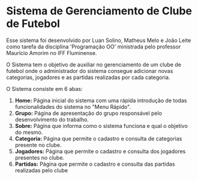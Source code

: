 # Sistema de Gerenciamento de Clube de Futebol

Esse sistema foi desenvolvido por Luan Solino, Matheus Melo e João Leite como tarefa da disciplina 'Programação OO' ministrada pelo professor Maurício Amorim no IFF Fluminense.

O Sistema tem o objetivo de auxiliar no gerenciamento de um clube de futebol onde o administrador do sistema consegue adicionar novas categorias, jogadores e as partidas realizadas por cada categoria.

O Sistema consiste em 6 abas:

<ol>
						<li><strong>Home:</strong> Página inicial do sistema com uma rápida introdução de todas funcionalidades do sistema no "Menu Rápido".</li>
						<li><strong>Grupo:</strong> Página de apresentação do grupo responsável pelo desenvolvimento do trabalho.</li>
						<li><strong>Sobre:</strong> Página que informa como o sistema funciona e qual o objetivo do mesmo.</li>
						<li><strong>Categoria:</strong> Página que permite o cadastro e consulta de categorias presente no clube.</li>
						<li><strong>Jogadores:</strong> Página que permite o cadastro e consulta dos jogadores presentes no clube.</li>
						<li><strong>Partidas:</strong> Página que permite o cadastro e consulta das partidas realizadas pelo clube</li>
					</ol>
